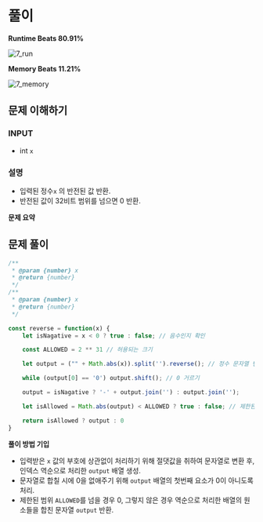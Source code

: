 # 풀이

**Runtime Beats 80.91%**  

![7_run](https://user-images.githubusercontent.com/102473964/236682478-07c00e38-4b1f-4ab7-8c62-a8417b35a7b3.svg)


**Memory Beats 11.21%**

![7_memory](https://user-images.githubusercontent.com/102473964/236682473-cd5ebc25-9a0d-4320-b605-ee18d265af0a.svg)


## 문제 이해하기

### INPUT
- int `x`

### 설명
- 입력된 정수`x` 의 반전된 값 반환.
- 반전된 값이 32비트 범위를 넘으면 0 반환.

**문제 요약**

## 문제 풀이

~~~javascript
/**
 * @param {number} x
 * @return {number}
 */
/**
 * @param {number} x
 * @return {number}
 */

const reverse = function(x) {
    let isNagative = x < 0 ? true : false; // 음수인지 확인

    const ALLOWED = 2 ** 31 // 허용되는 크기

    let output = ("" + Math.abs(x)).split('').reverse(); // 정수 문자열 변환하고 배열로 만들기

    while (output[0] == '0') output.shift(); // 0 거르기

    output = isNagative ? '-' + output.join('') : output.join('');

    let isAllowed = Math.abs(output) < ALLOWED ? true : false; // 제한된 범위를 넘는지 확인

    return isAllowed ? output : 0
}
~~~

**풀이 방법 기입**
- 입력받은 `x` 값의 부호에 상관없이 처리하기 위해 절댓값을 취하여 문자열로 변환 후, 인덱스 역순으로 처리한 `output` 배열 생성.
- 문자열로 합칠 시에 0을 없애주기 위해 `output` 배열의 첫번째 요소가 0이 아니도록 처리.
- 제한된 범위 `ALLOWED`를 넘을 경우 0, 그렇지 않은 경우 역순으로 처리한 배열의 원소들을 합친 문자열 `output` 반환.
